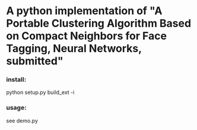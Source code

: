 # A python implementation of "A Portable Clustering Algorithm Based on Compact Neighbors for Face Tagging, Neural Networks, submitted"

### install:
python setup.py build_ext -i

### usage:
see demo.py
